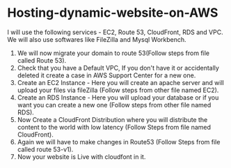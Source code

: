 # Hosting-dynamic-website-on-AWS
I will use the following services - EC2, Route 53, CloudFront, RDS and VPC.
We will also use softwares like FileZilla and Mysql Workbench.

1. We will now migrate your domain to route 53(Follow steps from file called Route 53).
2. Check that you have a Default VPC, If you don't have it or accidentally deleted it create a case in AWS Support Center for a new one.
3. Create an EC2 Instance - Here you will create an apache server and will upload your files via fileZilla (Follow steps from other file named EC2).
4. Create an RDS Instance - Here you will upload your database or if you want you can create a new one (Follow steps from other file named RDS).
5. Now Create a CloudFront Distribution where you will distribute the content to the world with low latency (Follow Steps from file named CloudFront).
6. Again we will have to make changes in Route53 (Follow Steps from file called route 53-v1).
7. Now your website is Live with cloudfont in it.


